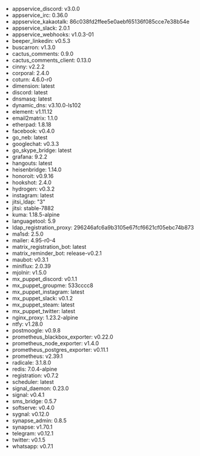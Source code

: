* appservice_discord: v3.0.0
* appservice_irc: 0.36.0
* appservice_kakaotalk: 86c038fd2ffee5e0aebf65136f085cce7e38b54e
* appservice_slack: 2.0.1
* appservice_webhooks: v1.0.3-01
* beeper_linkedin: v0.5.3
* buscarron: v1.3.0
* cactus_comments: 0.9.0
* cactus_comments_client: 0.13.0
* cinny: v2.2.2
* corporal: 2.4.0
* coturn: 4.6.0-r0
* dimension: latest
* discord: latest
* dnsmasq: latest
* dynamic_dns: v3.10.0-ls102
* element: v1.11.12
* email2matrix: 1.1.0
* etherpad: 1.8.18
* facebook: v0.4.0
* go_neb: latest
* googlechat: v0.3.3
* go_skype_bridge: latest
* grafana: 9.2.2
* hangouts: latest
* heisenbridge: 1.14.0
* honoroit: v0.9.16
* hookshot: 2.4.0
* hydrogen: v0.3.2
* instagram: latest
* jitsi_ldap: "3"
* jitsi: stable-7882
* kuma: 1.18.5-alpine
* languagetool: 5.9
* ldap_registration_proxy: 296246afc6a9b3105e67fcf6621cf05ebc74b873
* ma1sd: 2.5.0
* mailer: 4.95-r0-4
* matrix_registration_bot: latest
* matrix_reminder_bot: release-v0.2.1
* maubot: v0.3.1
* miniflux: 2.0.39
* mjolnir: v1.5.0
* mx_puppet_discord: v0.1.1
* mx_puppet_groupme: 533cccc8
* mx_puppet_instagram: latest
* mx_puppet_slack: v0.1.2
* mx_puppet_steam: latest
* mx_puppet_twitter: latest
* nginx_proxy: 1.23.2-alpine
* ntfy: v1.28.0
* postmoogle: v0.9.8
* prometheus_blackbox_exporter: v0.22.0
* prometheus_node_exporter: v1.4.0
* prometheus_postgres_exporter: v0.11.1
* prometheus: v2.39.1
* radicale: 3.1.8.0
* redis: 7.0.4-alpine
* registration: v0.7.2
* scheduler: latest
* signal_daemon: 0.23.0
* signal: v0.4.1
* sms_bridge: 0.5.7
* softserve: v0.4.0
* sygnal: v0.12.0
* synapse_admin: 0.8.5
* synapse: v1.70.1
* telegram: v0.12.1
* twitter: v0.1.5
* whatsapp: v0.7.1
